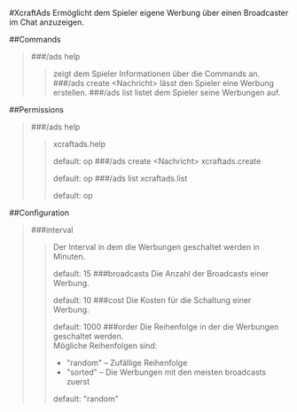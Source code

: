 #XcraftAds
Ermöglicht dem Spieler eigene Werbung über einen Broadcaster im Chat anzuzeigen.

##Commands

> ###/ads help
>> zeigt dem Spieler Informationen über die Commands an.
> ###/ads create \<Nachricht>
>> lässt den Spieler eine Werbung erstellen.
> ###/ads list
>> listet dem Spieler seine Werbungen auf.

##Permissions

> ###/ads help
>> xcraftads.help 
>>
>> default: op
> ###/ads create \<Nachricht>
>> xcraftads.create
>>
>> default: op
> ###/ads list
>> xcraftads.list
>>
>> default: op

##Configuration

> ###interval
>> Der Interval in dem die Werbungen geschaltet werden in Minuten.
>>
>> default: 15
> ###broadcasts
>> Die Anzahl der Broadcasts einer Werbung.
>>
>> default: 10
> ###cost
>> Die Kosten für die Schaltung einer Werbung.
>>
>> default: 1000
> ###order
>> Die Reihenfolge in der die Werbungen geschaltet werden. 
>> <br>
>> Mögliche Reihenfolgen sind:
>> - "random" – Zufällige Reihenfolge
>> - "sorted" – Die Werbungen mit den meisten broadcasts zuerst
>>
>> default: "random"

